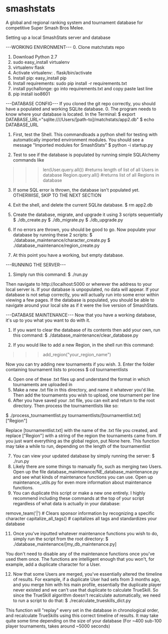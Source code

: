 smashstats
=========

A global and regional ranking system and tournament database for competitive Super Smash Bros Melee.

Setting up a local SmashStats server and database

---WORKING ENVIRONMENT---
0. Clone matchstats repo
1. Download Python 2.7
2. sudo easy_install virtualenv
3. virtualenv flask
4. Activate virtualenv: . flask/bin/activate
5. Install pip: easy_install pip
6. Install requirements: sudo pip install -r requirements.txt
7. install pychallonge: go into requirements.txt and copy paste last line
8. pip install iso8601

---DATABASE CONFIG---
If you cloned the git repo correctly, you should have a populated and working SQLite database.
0. The program needs to know where your database is located. In the Terminal:
$ export DATABASE_URL="sqlite:////Users/[path-to]/matchstats/app2.db"
$ echo DATABASE_URL

1. First, test the Shell. This commandloads a python shell for testing with automatically imported environment modules. You should see a message "Imported modules for SmashStats"
$ python -i startup.py

2. Test to see if the database is populated by running simple SQLAlchemy commands like
>>> len(User.query.all()) #returns length of list of all Users in database
>>> Region.query.all() #returns list of all Regions in database

3. If some SQL error is thrown, the database isn't populated yet. OTHERWISE, SKIP TO THE NEXT SECTION 
4. Exit the shell, and delete the current SQLite database.
$ rm app2.db

5. Create the database, migrate, and upgrade it using 3 scripts sequentially
$ ./db_create.py
$ ./db_migrate.py
$ ./db_upgrade.py

6. If no errors are thrown, you should be good to go. Now populate your database by running these 2 scripts:
$ ./database_maintenance/character_create.py
$ ./database_maintenance/region_create.py

7. At this point you have a working, but empty database. 

---RUNNING THE SERVER---
1. Simply run this command:
$ ./run.py

Then navigate to http://localhost:5000 or wherever the address to your local server is. If your database is unpopulated, no data will appear. If your database is not setup correctly, you will actually run into some error within viewing a few pages. If the database is populated, you should be able to navigate around your local site as if it were the live version of SmashStats.

---DATABASE MAINTENANCE---
Now that you have a working database, it's up to you what you want to do with it.

1. If you want to clear the database of its contents then add your own, run this command:
$ ./database_maintenance/clear_database.py

2. If you would like to add a new Region, in the shell run this command:
>>> add_region("your_region_name")

Now you can try adding new tournaments if you wish.
3. Enter the folder containing tournament lists to process
$ cd tournamentlists

4. Open one of these .txt files up and understand the format in which tournaments are uploaded in
5. Make a new .txt file in this directory, and name it whatever you'd like. Then add the tournaments you wish to upload, one tournament per line
6. After you have saved your .txt file, you can exit and return to the root directory. Then process the tournamentlists like so:

$ ./process_tournamentlist.py tournamentlists/[tournamentlist.txt] ["Region"]

Replace [tournamentlist.txt] with the name of the .txt file you created, and replace ["Region"] with a string of the region the tournaments came from. If you just want everything as the global region, put None here. This function may take a while to run, depending on the length of the tournamentlist

7. You can view your updated database by simply running the server: $ ./run.py
8. Likely there are some things to manually fix, such as merging two Users. Open up the file database_maintenance/NE_database_maintenance.py and see what kinds of maintenance functions you can use. Open up maintenance_utils.py for even more information about maintenance functions.
10. You can duplicate this script or make a new one entirely. I highly recommend including these commands at the top of your script regardless of what data is actually in your database:

remove_team('|') # Clears sponsor information by recognizing a specific character
capitalize_all_tags() # capitalizes all tags and standardizes your database

11. Once you've inputted whatever maintenance functions you wish to do, simply run the script from the root directory:
$ ./database_maintenance/[my_db_maintenance.py]

You don't need to disable any of the maintenance functions once you've used them once. The functions  are intelligent enough that you won't, for example, add a duplicate character for a User.

12. Now that some Users are merged, you've essentially altered the timeline of results. For example, if a duplicate User had sets from 3 months ago, and you merge him with his main profile, essentially the duplicate player never existed and we can't use that duplicate to calculate TrueSkill. So since the TrueSkill algorithm doesn't recalculate automatically, we need to run a script to do that:
$ ./recalculate_trueskills_dict.py

This function will "replay" every set in the database in chronological order, and recalculate TrueSkills using this correct timeline of results. It may take quite some time depending on the size of your database (For ~400 sub-100 player tournaments, takes around ~5000 seconds)

